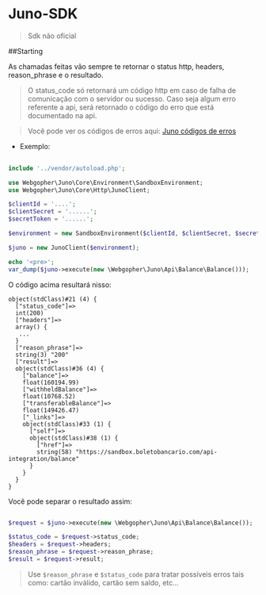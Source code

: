 # Juno-SDK
> Sdk não oficial

##Starting

As chamadas feitas vão sempre te retornar o status http, headers, reason_phrase e o resultado.
> O status_code só retornará um código http em caso de falha de comunicação com o servidor ou sucesso.
> Caso seja algum erro referente a api, será retornado o código do erro que está documentado na api.

> Você pode ver os códigos de erros aqui: <a href="https://integracao.juno.com.br/docs/error-codes/" target="_blank"> Juno códigos de erros </a>

- Exemplo:

```php 
   
include '../vendor/autoload.php';

use Webgopher\Juno\Core\Environment\SandboxEnvironment;
use Webgopher\Juno\Core\Http\JunoClient;

$clientId = '....';
$clientSecret = '......';
$secretToken = '......';

$environment = new SandboxEnvironment($clientId, $clientSecret, $secretToken);

$juno = new JunoClient($environment);

echo '<pre>';
var_dump($juno->execute(new \Webgopher\Juno\Api\Balance\Balance()));
```
O código acima resultará nisso:

```
object(stdClass)#21 (4) {
  ["status_code"]=>
  int(200)
  ["headers"]=>
  array() {
   ...
  }
  ["reason_phrase"]=>
  string(3) "200"
  ["result"]=>
  object(stdClass)#36 (4) {
    ["balance"]=>
    float(160194.99)
    ["withheldBalance"]=>
    float(10768.52)
    ["transferableBalance"]=>
    float(149426.47)
    ["_links"]=>
    object(stdClass)#33 (1) {
      ["self"]=>
      object(stdClass)#38 (1) {
        ["href"]=>
        string(58) "https://sandbox.boletobancario.com/api-integration/balance"
      }
    }
  }
}
```

Você pode separar o resultado assim:

```php 

$request = $juno->execute(new \Webgopher\Juno\Api\Balance\Balance());

$status_code = $request->status_code;
$headers = $request->headers;
$reason_phrase = $request->reason_phrase;
$result = $request->result;

```

> Use ```$reason_phrase``` e ```$status_code``` para tratar possíveis erros tais como: cartão inválido, cartão sem saldo, etc...

